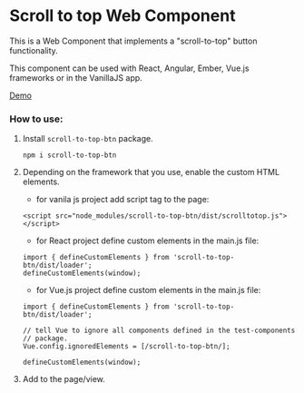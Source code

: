 # Scroll to top Web Component

This is a Web Component that implements a "scroll-to-top" button functionality.

This component can be used with React, Angular, Ember, Vue.js
frameworks or in the VanillaJS app.

[Demo](https://annmirosh.github.io/scroll-to-top/)

### How to use:

1. Install ```scroll-to-top-btn``` package.

    `npm i scroll-to-top-btn`

2. Depending on the framework that you use, enable the custom HTML elements.

    - for vanila js project add script tag to the page:

    ```<script src="node_modules/scroll-to-top-btn/dist/scrolltotop.js"></script>```

    - for React project define custom elements in the main.js file:

    ```
    import { defineCustomElements } from 'scroll-to-top-btn/dist/loader';
    defineCustomElements(window);
    ```

    - for Vue.js project define custom elements in the main.js file:

    ```
    import { defineCustomElements } from 'scroll-to-top-btn/dist/loader';

    // tell Vue to ignore all components defined in the test-components
    // package.
    Vue.config.ignoredElements = [/scroll-to-top-btn/];

    defineCustomElements(window);
    ```

3. Add <scroll-to-top-btn></scroll-to-top-btn> to the page/view.
